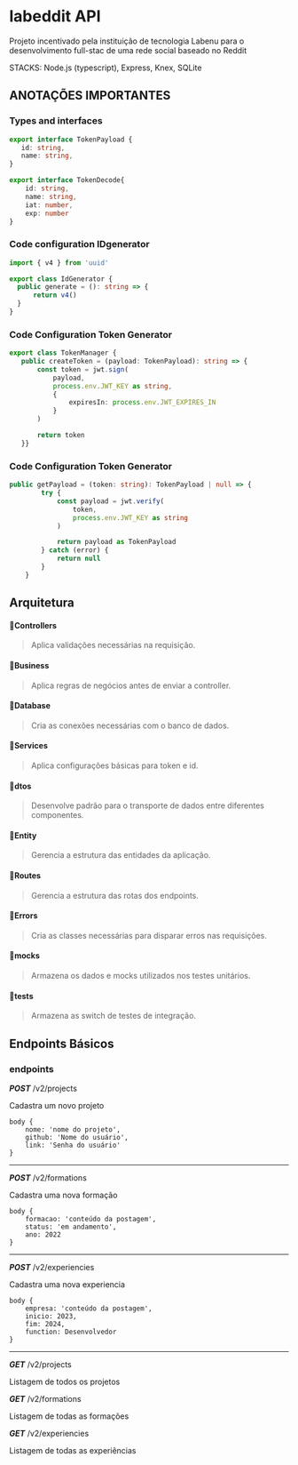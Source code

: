 # labeddit API
Projeto incentivado pela instituição de tecnologia Labenu para o desenvolvimento full-stac de uma rede social baseado no Reddit

STACKS: Node.js (typescript), Express, Knex, SQLite

## ANOTAÇÕES IMPORTANTES
 ### Types and interfaces

 ```ts
 export interface TokenPayload {
    id: string,
    name: string,
}
 ```

```ts
export interface TokenDecode{
    id: string,
    name: string,
    iat: number,
    exp: number
}
 ```

 ### Code configuration IDgenerator
  ```ts
 import { v4 } from 'uuid'

 export class IdGenerator {
    public generate = (): string => {
        return v4()
    }
 }
 ```
 ### Code Configuration Token Generator

 ```ts
export class TokenManager {
    public createToken = (payload: TokenPayload): string => {
        const token = jwt.sign(
            payload,
            process.env.JWT_KEY as string,
            {
                expiresIn: process.env.JWT_EXPIRES_IN
            }
        )

        return token
    }}
 ```
### Code Configuration Token Generator

```ts
public getPayload = (token: string): TokenPayload | null => {
        try {
            const payload = jwt.verify(
                token,
                process.env.JWT_KEY as string
            )

            return payload as TokenPayload
        } catch (error) {
            return null
        }
    }
```

## Arquitetura

#### 📂Controllers
> Aplica validações necessárias na requisição.
#### 📂Business
> Aplica regras de negócios antes de enviar a controller.
#### 📂Database
> Cria as conexões necessárias com o banco de dados.
#### 📂Services
> Aplica configurações básicas para token e id.
#### 📂dtos
> Desenvolve padrão para o transporte de dados entre diferentes componentes.
#### 📂Entity
> Gerencia a estrutura das entidades da aplicação.
#### 📂Routes
> Gerencia a estrutura das rotas dos endpoints.
#### 📂Errors
> Cria as classes necessárias para disparar erros nas requisições.

#### 📂mocks
> Armazena os dados e mocks utilizados nos testes unitários.
#### 📂tests
> Armazena as switch de testes de integração.

## Endpoints Básicos
### endpoints

**_POST_** /v2/projects

Cadastra um novo projeto

    body {
        nome: 'nome do projeto',
        github: 'Nome do usuário',
        link: 'Senha do usuário'
    }
---
**_POST_** /v2/formations

Cadastra uma nova formação

    body {
        formacao: 'conteúdo da postagem',
        status: 'em andamento',
        ano: 2022
    }
---

**_POST_** /v2/experiencies

Cadastra uma nova experiencia

    body {
        empresa: 'conteúdo da postagem',
        inicio: 2023,
        fim: 2024,
        function: Desenvolvedor
    }
---

**_GET_** /v2/projects

Listagem de todos os projetos

**_GET_** /v2/formations

Listagem de todas as formações

**_GET_** /v2/experiencies

Listagem de todas as experiências